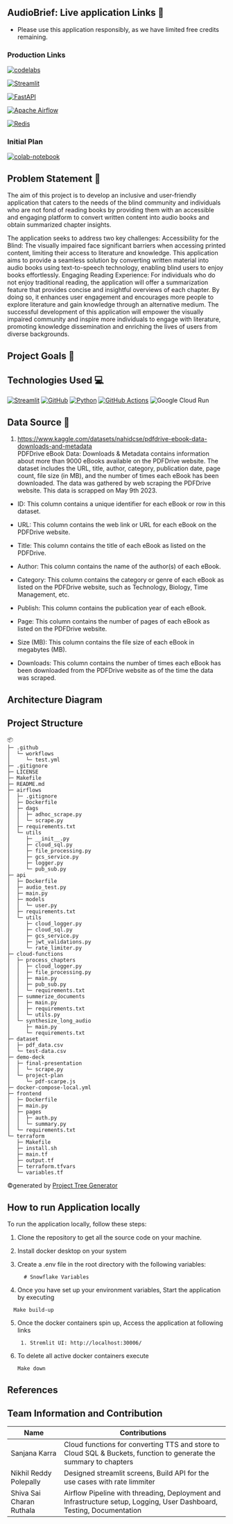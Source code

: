 ## AudioBrief: Live application Links :octopus:

- Please use this application responsibly, as we have limited free credits remaining.
### Production Links
[![codelabs](https://img.shields.io/badge/Initial%20Plan%20Documentation-4285F4?style=for-the-badge&logo=codelabs&logoColor=white)](https://codelabs-preview.appspot.com/?file_id=1tawz6aVeswcHqI2OKAxYyYzYdJ5Nxs-1t2lzuXzI5OU)

[![Streamlit](https://img.shields.io/badge/Streamlit-FF4B4B?style=for-the-badge&logo=Streamlit&logoColor=white)](http://34.138.113.236:30006)

[![FastAPI](https://img.shields.io/badge/FastAPI-009688?style=for-the-badge&logo=FastAPI&logoColor=white)](http://34.138.113.236:30005/docs)

[![Apache Airflow](https://img.shields.io/badge/Apache_Airflow-007A88?style=for-the-badge&logo=Apache%20Airflow&logoColor=white)](http://34.138.113.236:8080)

[![Redis](https://img.shields.io/badge/redis-%23DD0031.svg?style=for-the-badge&logo=redis&logoColor=white)](http://34.138.113.236:6379)

### Initial Plan
[![colab-notebook](https://img.shields.io/badge/POC%20Notebook-yellow?style=for-the-badge&logo=codelabs&logoColor=white)](https://colab.research.google.com/drive/1COctuUYK7zId6TwHbA3vvXOj1GPeIDFI?usp=sharing)

## Problem Statement :memo:
The aim of this project is to develop an inclusive and user-friendly application that caters to the needs of the blind community and individuals who are not fond of reading books by providing them with an accessible and engaging platform to convert written content into audio books and obtain summarized chapter insights.

The application seeks to address two key challenges:
Accessibility for the Blind: The visually impaired face significant barriers when accessing printed content, limiting their access to literature and knowledge. This application aims to provide a seamless solution by converting written material into audio books using text-to-speech technology, enabling blind users to enjoy books effortlessly.
Engaging Reading Experience: For individuals who do not enjoy traditional reading, the application will offer a summarization feature that provides concise and insightful overviews of each chapter. By doing so, it enhances user engagement and encourages more people to explore literature and gain knowledge through an alternative medium.
The successful development of this application will empower the visually impaired community and inspire more individuals to engage with literature, promoting knowledge dissemination and enriching the lives of users from diverse backgrounds.


## Project Goals :dart:


## Technologies Used :computer:
[![Streamlit](https://img.shields.io/badge/Streamlit-FF4B4B?style=for-the-badge&logo=Streamlit&logoColor=white)](https://streamlit.io/)
[![GitHub](https://img.shields.io/badge/GitHub-100000?style=for-the-badge&logo=github&logoColor=white)](https://github.com/)
[![Python](https://img.shields.io/badge/Python-FFD43B?style=for-the-badge&logo=python&logoColor=blue)](https://www.python.org/)
[![GitHub Actions](https://img.shields.io/badge/Github%20Actions-282a2e?style=for-the-badge&logo=githubactions&logoColor=367cfe)](https://github.com/features/actions)
![Google Cloud Run](https://img.shields.io/badge/Google_Cloud-Green?style=for-the-badge&logo=google-cloud&logoColor=white)


## Data Source :flashlight:
1. https://www.kaggle.com/datasets/nahidcse/pdfdrive-ebook-data-downloads-and-metadata <br>
PDFDrive eBook Data: Downloads & Metadata contains information about more than 9000 eBooks available on the PDFDrive website. The dataset includes the URL, title, author, category, publication date, page count, file size (in MB), and the number of times each eBook has been downloaded. The data was gathered by web scraping the PDFDrive website. This data is scrapped on May 9th 2023.
- ID: This column contains a unique identifier for each eBook or row in this dataset.

- URL: This column contains the web link or URL for each eBook on the PDFDrive website.

- Title: This column contains the title of each eBook as listed on the PDFDrive.

- Author: This column contains the name of the author(s) of each eBook.

- Category: This column contains the category or genre of each eBook as listed on the PDFDrive website, such as Technology, Biology, Time Management, etc.

- Publish: This column contains the publication year of each eBook.

- Page: This column contains the number of pages of each eBook as listed on the PDFDrive website.

- Size (MB): This column contains the file size of each eBook in megabytes (MB).

- Downloads: This column contains the number of times each eBook has been downloaded from the PDFDrive website as of the time the data was scraped.



## Architecture Diagram


## Project Structure
```
📦 
├─ .github
│  └─ workflows
│     └─ test.yml
├─ .gitignore
├─ LICENSE
├─ Makefile
├─ README.md
├─ airflows
│  ├─ .gitignore
│  ├─ Dockerfile
│  ├─ dags
│  │  ├─ adhoc_scrape.py
│  │  └─ scrape.py
│  ├─ requirements.txt
│  └─ utils
│     ├─ __init__.py
│     ├─ cloud_sql.py
│     ├─ file_processing.py
│     ├─ gcs_service.py
│     ├─ logger.py
│     └─ pub_sub.py
├─ api
│  ├─ Dockerfile
│  ├─ audio_test.py
│  ├─ main.py
│  ├─ models
│  │  └─ user.py
│  ├─ requirements.txt
│  └─ utils
│     ├─ cloud_logger.py
│     ├─ cloud_sql.py
│     ├─ gcs_service.py
│     ├─ jwt_validations.py
│     └─ rate_limiter.py
├─ cloud-functions
│  ├─ process_chapters
│  │  ├─ cloud_logger.py
│  │  ├─ file_processing.py
│  │  ├─ main.py
│  │  ├─ pub_sub.py
│  │  └─ requirements.txt
│  ├─ summerize_documents
│  │  ├─ main.py
│  │  ├─ requirements.txt
│  │  └─ utils.py
│  └─ synthesize_long_audio
│     ├─ main.py
│     └─ requirements.txt
├─ dataset
│  ├─ pdf_data.csv
│  └─ test-data.csv
├─ demo-deck
│  ├─ final-presentation
│  │  └─ scrape.py
│  └─ project-plan
│     └─ pdf-scarpe.js
├─ docker-compose-local.yml
├─ frontend
│  ├─ Dockerfile
│  ├─ main.py
│  ├─ pages
│  │  ├─ auth.py
│  │  └─ summary.py
│  └─ requirements.txt
└─ terraform
   ├─ Makefile
   ├─ install.sh
   ├─ main.tf
   ├─ output.tf
   ├─ terraform.tfvars
   └─ variables.tf
```
©generated by [Project Tree Generator](https://woochanleee.github.io/project-tree-generator)

## How to run Application locally
To run the application locally, follow these steps:
1. Clone the repository to get all the source code on your machine.

2. Install docker desktop on your system

3. Create a .env file in the root directory with the following variables:
    ``` 
      # Snowflake Variables
    ```

4. Once you have set up your environment variables, Start the application by executing
  ``` 
    Make build-up
  ```

5. Once the docker containers spin up, Access the application at following links
    ``` 
     1. Stremlit UI: http://localhost:30006/
    ```

6. To delete all active docker containers execute
     ``` 
     Make down
     ``` 

## References



## Team Information and Contribution

Name | Contributions 
--- | --- |
Sanjana Karra | Cloud functions for converting TTS and store to Cloud SQL & Buckets, function to generate the summary to chapters 
Nikhil Reddy Polepally | Designed streamlit screens, Build API for the use cases with rate limmiter
Shiva Sai Charan Ruthala | Airflow Pipeline with threading, Deployment and Infrastructure setup, Logging, User Dashboard, Testing, Documentation
